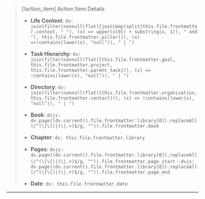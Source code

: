 > [!action_item] Action Item Details
> 
> - **Life Context**: `dv: join(filter(nonnull(flat([join(map(split(this.file.frontmatter.context, "_"), (x) => upper(x[0]) + substring(x, 1)), " and "), this.file.frontmatter.pillar])), (x) =>!contains(lower(x), "null")), " | ")`
> - **Task Hierarchy**: `dv: join(filter(nonnull(flat([this.file.frontmatter.goal, this.file.frontmatter.project, this.file.frontmatter.parent_task])), (x) => !contains(lower(x), "null")), " | ")`
> - **Directory**: `dv: join(filter(nonnull(flat([this.file.frontmatter.organization, this.file.frontmatter.contact])), (x) => !contains(lower(x), "null")), " | ")`
> 
> - **Book**: `dvjs: dv.page((dv.current().file.frontmatter.library[0]).replaceAll(/^(\[\[)|(\|.+)$/g, "")).file.frontmatter.book`
> - **Chapter**: `dv: this.file.frontmatter.library`
> - **Pages**: `dvjs: dv.page((dv.current().file.frontmatter.library[0]).replaceAll(/^(\[\[)|(\|.+)$/g, "")).file.frontmatter.page_start` - `dvjs: dv.page((dv.current().file.frontmatter.library[0]).replaceAll(/^(\[\[)|(\|.+)$/g, "")).file.frontmatter.page_end`
>
> - **Date**: `dv: this.file.frontmatter.date`

---
